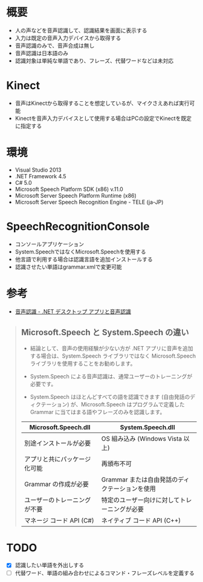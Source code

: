# 概要
- 人の声などを音声認識して、認識結果を画面に表示する
- 入力は既定の音声入力デバイスから取得する
- 音声認識のみで、音声合成は無し
- 音声認識は日本語のみ
- 認識対象は単純な単語であり、フレーズ、代替ワードなどは未対応

# Kinect
- 音声はKinectから取得することを想定しているが、マイクさえあれば実行可能
- Kinectを音声入力デバイスとして使用する場合はPCの設定でKinectを既定に指定する

# 環境
- Visual Studio 2013
- .NET Framework 4.5
- C# 5.0
- Microsoft Speech Platform SDK (x86) v.11.0
- Microsoft Server Speech Platform Runtime (x86)
- Microsoft Server Speech Recognition Engine - TELE (ja-JP)

# SpeechRecognitionConsole
- コンソールアプリケーション
- System.SpeechではなくMicrosoft.Speechを使用する
- 他言語で利用する場合は認識言語を追加インストールする
- 認識させたい単語はgrammar.xmlで変更可能

# 参考
- [音声認識 - .NET デスクトップ アプリと音声認識](https://msdn.microsoft.com/ja-jp/magazine/dn857362.aspx)

> ## Microsoft.Speech と System.Speech の違い
> - 結論として、音声の使用経験が少ない方が .NET アプリに音声を追加する場合は、System.Speech ライブラリではなく Microsoft.Speech ライブラリを使用することをお勧めします。
> 
> - System.Speech による音声認識は、通常ユーザーのトレーニングが必要です。
> 
> - System.Speech はほとんどすべての語を認識できます (自由発話のディクテーション) が、Microsoft.Speech はプログラムで定義した Grammar に当てはまる語やフレーズのみを認識します。
>
> |Microsoft.Speech.dll	|System.Speech.dll|
> | - | - |
> |別途インストールが必要	|OS 組み込み (Windows Vista 以上)|
> |アプリと共にパッケージ化可能	|再頒布不可|
> |Grammar の作成が必要	|Grammar または自由発話のディクテーションを使用|
> |ユーザーのトレーニングが不要	|特定のユーザー向けに対してトレーニングが必要|
> |マネージ コード API (C#)	|ネイティブ コード API (C++)|

# TODO
- [x] 認識したい単語を外出しする
- [ ] 代替ワード、単語の組み合わせによるコマンド・フレーズレベルを定義する